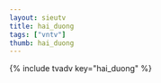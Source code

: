 ```yaml
--- 
layout: sieutv
title: hai_duong
tags: ["vntv"]
thumb: hai_duong
---
```

{% include tvadv key="hai_duong" %}

